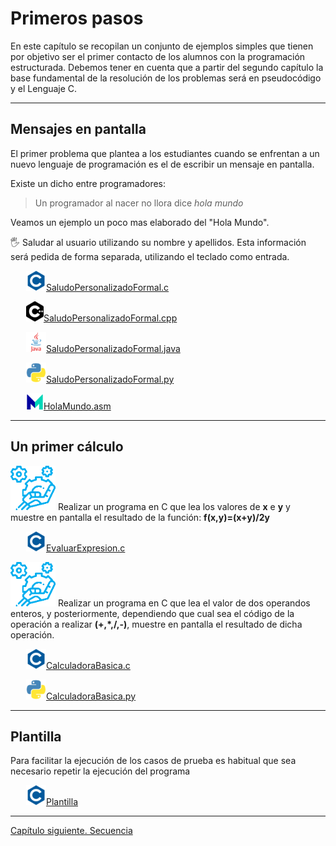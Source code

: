 # **Primeros pasos**

En este capítulo se recopilan un conjunto de ejemplos simples que tienen por objetivo ser el primer contacto de los alumnos con la programación estructurada. Debemos tener en cuenta que a partir del segundo capítulo la base fundamental de la resolución de los problemas será en pseudocódigo y el Lenguaje C.

*********

## Mensajes en pantalla

 El primer problema que plantea a los estudiantes cuando se enfrentan a un nuevo lenguaje de programación es el de escribir un mensaje en pantalla.

 Existe un dicho entre programadores:

>Un programador al nacer no llora dice *hola mundo*

Veamos un ejemplo un poco mas elaborado del "Hola Mundo".

:raised_hand_with_fingers_splayed: Saludar al usuario utilizando su nombre y apellidos. Esta información será pedida de forma separada, utilizando el teclado como entrada.

 &ensp;&ensp;&ensp; <img src="iconos/c.png">[SaludoPersonalizadoFormal.c](./Primeros_pasos/SaludoPersonalizadoFormal.c)

  &ensp;&ensp;&ensp;  <img src="iconos/cplus.png">[SaludoPersonalizadoFormal.cpp](./Primeros_pasos/SaludoPersonalizadoFormal.cpp)

  &ensp;&ensp;&ensp; <img src="iconos/java.png">[SaludoPersonalizadoFormal.java](./Primeros_pasos/SaludoPersonalizadoFormal.java)


 &ensp;&ensp;&ensp; <img src="iconos/python.png">[SaludoPersonalizadoFormal.py](./Primeros_pasos/SaludoPersonalizadoFormal.py)

 &ensp;&ensp;&ensp; <img src="iconos/mip.png">[HolaMundo.asm](./Primeros_pasos/HolaMundo.asm)

*********

## Un primer cálculo

  <img src="iconos/prob.png">  Realizar un programa en C que lea los valores de **x** e **y** y muestre en pantalla el resultado de la función:
**f(x,y)=(x+y)/2y**

 &ensp;&ensp;&ensp; <img src="iconos/c.png">[EvaluarExpresion.c](./Primeros_pasos/EvaluarExpresion.c)

 <img src="iconos/prob.png">  Realizar un programa en C que lea el valor de dos operandos enteros, y posteriormente, dependiendo que cual sea el código  de la operación a realizar **(+,*,/,-)**, muestre en pantalla el resultado de dicha operación.

&ensp;&ensp;&ensp; <img src="iconos/c.png">[CalculadoraBasica.c](./Primeros_pasos/CalculadoraBasica.c)

&ensp;&ensp;&ensp; <img src="iconos/python.png">[CalculadoraBasica.py](./Primeros_pasos/CalculadoraBasica.py)

*********
## Plantilla

Para facilitar la ejecución de los casos de prueba es habitual que sea necesario repetir la ejecución del programa

 &ensp;&ensp;&ensp; <img src="iconos/c.png">[Plantilla](./Primeros_pasos/template.c)

*********

[Capítulo siguiente. Secuencia](secuencia.md)
